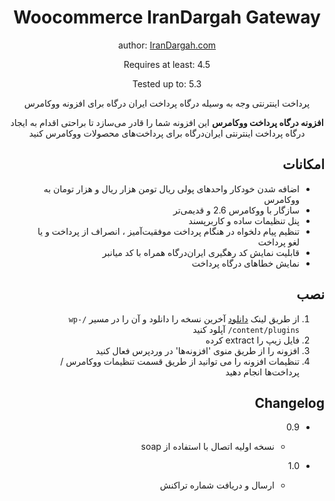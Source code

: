 ﻿<div align="center">

# Woocommerce IranDargah Gateway

author: [IranDargah.com](https://irandargah.com)

Requires at least: 4.5

Tested up to: 5.3

پرداخت اینترنتی وجه به وسیله درگاه پرداخت ایران درگاه برای افزونه ووکامرس

<p dir="ltr">

**افزونه درگاه پرداخت ووکامرس** این افزونه شما را قادر می‌سازد تا براحتی اقدام به ایجاد درگاه پرداخت اینترنتی ایران‌درگاه برای پرداخت‌های محصولات ووکامرس کنید
</p>

</div>

<div dir="rtl">

## امکانات
 * اضافه شدن خودکار واحد‌های پولی ریال تومن هزار ریال و هزار تومان به ووکامرس
 * سازگار با ووکامرس 2.6 و قدیمی‌تر
 * پنل تنظیمات ساده و کاربرپسند
 * تنظیم پیام دلخواه در هنگام پرداخت موفقیت‌آمیز ، انصراف از پرداخت و یا لغو پرداخت
 * قابلیت نمایش کد رهگیری ایران‌درگاه همراه با کد میانبر
 * نمایش خطاهای درگاه پرداخت
</div>




<div dir="rtl">

## نصب
1. از طریق لینک [دانلود](https://github.com/irandargah/woocommerce/releases/latest) آخرین نسخه را دانلود و آن را در مسیر `/wp-content/plugins/` آپلود کنید
2. فایل زیپ را extract کرده
3. افزونه را از طریق منوی 'افزونه‌ها' در وردپرس فعال کنید
4. تنظیمات افزونه را می توانید از طریق قسمت تنظیمات ووکامرس / پرداخت‌ها انجام دهید

## Changelog

* 0.9

    - نسخه اولیه اتصال با استفاده از soap

* 1.0

    - ارسال و دریافت شماره تراکنش

</div>



